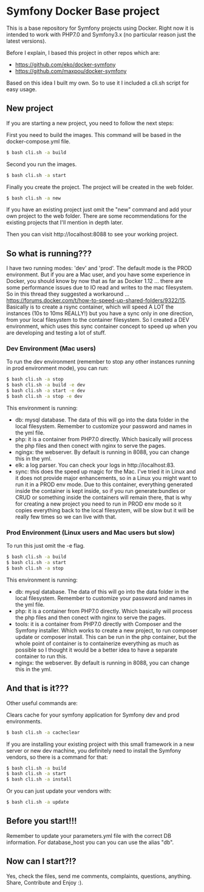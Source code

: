 # Symfony Docker Base project

This is a base repository for Symfony projects using Docker. 
Right now it is intended to work with PHP7.0 and Symfony3.x (no particular reason just the latest versions).

Before I explain, I based this project in other repos which are:
- https://github.com/eko/docker-symfony
- https://github.com/maxpou/docker-symfony

Based on this idea I built my own. So to use it I included a cli.sh script for easy usage.

## New project

If you are starting a new project, you need to follow the next steps:

First you need to build the images. This command will be based in the docker-compose.yml file.
```bash
$ bash cli.sh -a build
```

Second you run the images.
```bash
$ bash cli.sh -a start
```

Finally you create the project. The project will be created in the web folder.
```bash
$ bash cli.sh -a new
```

If you have an existing project just omit the "new" command and add your own project to the web folder. 
There are some recommendations for the existing projects that I'll mention in depth later.

Then you can visit http://localhost:8088 to see your working project.

## So what is running???

I have two running modes: 'dev' and 'prod'. The default mode is the PROD environment. 
But if you are a Mac user, and you have some experience in Docker, you should know by now that as far as Docker 1.12 ... there are some performance issues due to IO read and writes to the mac filesystem.
So in this thread they suggested a workaround ... https://forums.docker.com/t/how-to-speed-up-shared-folders/9322/15.
Basically is to create a rsync container, which will speed A LOT the instances (10s to 10ms REALLY!) but you have a sync only in one direction, from your local filesystem to the container filesystem.
So I created a DEV environment, which uses this sync container concept to speed up when you are developing and testing a lot of stuff.

### Dev Environment (Mac users)

To run the dev environment (remember to stop any other instances running in prod environment mode), you can run:

```bash
$ bash cli.sh -a stop
$ bash cli.sh -a build -e dev
$ bash cli.sh -a start -e dev
$ bash cli.sh -a stop -e dev
```

This environment is running:
- db: mysql database. The data of this will go into the data folder in the local filesystem. Remember to customize your password and names in the yml file.
- php: it is a container from PHP7.0 directly. Which basically will process the php files and then conect with nginx to serve the pages.
- ngingx: the webserver. By default is running in 8088, you can change this in the yml.
- elk: a log parser. You can check your logs in http://localhost:83.
- sync: this does the speed up magic for the Mac. I've tried it in Linux and it does not provide major enhancements, so in a Linux you might want to run it in a PROD env mode. Due to this container, everything generated inside the container is kept inside, so if you run generate:bundles or CRUD or something inside the containers will remain there, that is why for creating a new project you need to run in PROD env mode so it copies everything back to the local filesystem, will be slow but it will be really few times so we can live with that.

### Prod Environment (Linux users and Mac users but slow)

To run this just omit the -e flag.

```bash
$ bash cli.sh -a build
$ bash cli.sh -a start
$ bash cli.sh -a stop
```

This environment is running:
- db: mysql database. The data of this will go into the data folder in the local filesystem. Remember to customize your password and names in the yml file.
- php: it is a container from PHP7.0 directly. Which basically will process the php files and then conect with nginx to serve the pages.
- tools: it is a container from PHP7.0 directly with Composer and the Symfony installer. Which works to create a new project, to run composer update or composer install. This can be run in the php container, but the whole point of container is to containerize everything as much as possible so I thought it would be a better idea to have a separate container to run this.
- ngingx: the webserver. By default is running in 8088, you can change this in the yml.

## And that is it???

Other useful commands are:

Clears cache for your symfony application for Symfony dev and prod environments.
```bash
$ bash cli.sh -a cacheclear
```

If you are installing your existing project with this small framework in a new server or new dev machine, you definitely need to install the Symfony vendors, so there is a command for that:
```bash
$ bash cli.sh -a build
$ bash cli.sh -a start
$ bash cli.sh -a install
```

Or you can just update your vendors with:
```bash
$ bash cli.sh -a update
```

## Before you start!!!

Remember to update your parameters.yml file with the correct DB information.
For database_host you can you can use the alias "db".

## Now can I start?!?

Yes, check the files, send me comments, complaints, questions, anything. Share, Contribute and Enjoy :).

